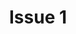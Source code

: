 ---
title: Issue 1
season: November 2015
layout: table-of-contents
presentation: abstract
order: 100
class: page-one
outputs:
  - pdf
  - html
---